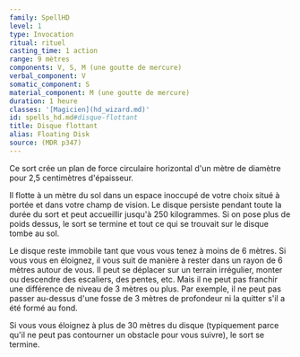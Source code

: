 ```yaml
---
family: SpellHD
level: 1
type: Invocation
ritual: rituel
casting_time: 1 action
range: 9 mètres
components: V, S, M (une goutte de mercure)
verbal_component: V
somatic_component: S
material_component: M (une goutte de mercure)
duration: 1 heure
classes: '[Magicien](hd_wizard.md)'
id: spells_hd.md#disque-flottant
title: Disque flottant
alias: Floating Disk
source: (MDR p347)
---
```


Ce sort crée un plan de force circulaire horizontal d'un mètre de diamètre pour 2,5 centimètres d'épaisseur.

Il flotte à un mètre du sol dans un espace inoccupé de votre choix situé à portée et dans votre champ de vision. Le disque persiste pendant toute la durée du sort et peut accueillir jusqu'à 250 kilogrammes. Si on pose plus de poids dessus, le sort se termine et tout ce qui se trouvait sur le disque tombe au sol.

Le disque reste immobile tant que vous vous tenez à moins de 6 mètres. Si vous vous en éloignez, il vous suit de manière à rester dans un rayon de 6 mètres autour de vous. Il peut se déplacer sur un terrain irrégulier, monter ou descendre des escaliers, des pentes, etc. Mais il ne peut pas franchir une différence de niveau de 3 mètres ou plus. Par exemple, il ne peut pas passer au-dessus d'une fosse de 3 mètres de profondeur ni la quitter s'il a été formé au fond.

Si vous vous éloignez à plus de 30 mètres du disque (typiquement parce qu'il ne peut pas contourner un obstacle pour vous suivre), le sort se termine.

